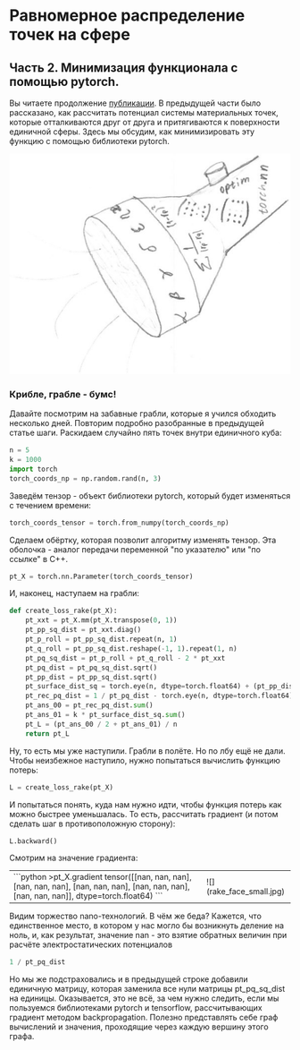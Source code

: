 # Равномерное распределение точек на сфере #

## Часть 2. Минимизация функционала с помощью pytorch. ##

Вы читаете продолжение [публикации](). В предыдущей части было рассказано, как рассчитать потенциал системы материальных точек, которые отталкиваются друг от друга и притягиваются к поверхности единичной сферы. Здесь мы обсудим, как минимизировать эту функцию с помощью библиотеки pytorch.

![](light_torch.jpg?)

### Крибле, грабле - бумс!

Давайте посмотрим на забавные грабли, которые я учился обходить несколько дней. Повторим подробно разобранные в предыдущей статье шаги. Раскидаем случайно пять точек внутри единичного куба:

```python
n = 5
k = 1000
import torch
torch_coords_np = np.random.rand(n, 3)
```
Заведём тензор - объект библиотеки pytorch, который будет изменяться с течением времени:

```python
torch_coords_tensor = torch.from_numpy(torch_coords_np)
```

Сделаем обёртку, которая позволит алгоритму изменять тензор. Эта оболочка - аналог передачи переменной "по указателю" или "по ссылке" в C++.

```python
pt_X = torch.nn.Parameter(torch_coords_tensor)
```

И, наконец, наступаем на грабли:
```python
def create_loss_rake(pt_X):
    pt_xxt = pt_X.mm(pt_X.transpose(0, 1))
    pt_pp_sq_dist = pt_xxt.diag()
    pt_p_roll = pt_pp_sq_dist.repeat(n, 1)
    pt_q_roll = pt_pp_sq_dist.reshape(-1, 1).repeat(1, n)
    pt_pq_sq_dist = pt_p_roll + pt_q_roll - 2 * pt_xxt 
    pt_pq_dist = pt_pq_sq_dist.sqrt()
    pt_pp_dist = pt_pp_sq_dist.sqrt()
    pt_surface_dist_sq = torch.eye(n, dtype=torch.float64) + (pt_pp_dist - torch.ones(n, dtype=torch.float64)) ** 2
    pt_rec_pq_dist = 1 / pt_pq_dist - torch.eye(n, dtype=torch.float64)
    pt_ans_00 = pt_rec_pq_dist.sum()
    pt_ans_01 = k * pt_surface_dist_sq.sum()
    pt_L = (pt_ans_00 / 2 + pt_ans_01) / n
    return pt_L
```

Ну, то есть мы уже наступили. Грабли в полёте. Но по лбу ещё не дали. Чтобы неизбежное наступило, нужно попытаться вычислить  функцию потерь:
```python
L = create_loss_rake(pt_X)
```

И попытаться понять, куда нам нужно идти, чтобы функция потерь как можно быстрее уменьшалась. То есть, рассчитать градиент (и потом сделать шаг в противоположную сторону):
```python
L.backward()
```
Смотрим на значение градиента:
<table><tr><td>
```python
>pt_X.gradient
tensor([[nan, nan, nan],
        [nan, nan, nan],
        [nan, nan, nan],
        [nan, nan, nan],
        [nan, nan, nan]], dtype=torch.float64)
```
</td>
<td>![](rake_face_small.jpg)</td>
</table>

Видим торжество nano-технологий. В чём же беда? Кажется, что единственное место, в котором у нас могло бы возникнуть деление на ноль, и, как результат, значение nan - это взятие обратных величин при расчёте электростатических потенциалов
```python
1 / pt_pq_dist
```
Но мы же подстраховались и в предыдущей строке добавили единичную матрицу, которая заменила все нули матрицы pt_pq_sq_dist на единицы. Оказывается, это не всё, за чем нужно следить, если мы пользуемся библиотеками pytorch и tensorflow, рассчитывающих градиент методом backpropagation. Полезно представлять себе граф вычислений и значения, проходящие через каждую вершину этого графа.

